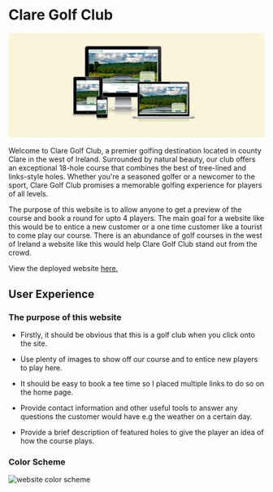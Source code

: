 # Clare Golf Club

![am i responsive photo](./assets/images/amiresponsive.png)

Welcome to Clare Golf Club, a premier golfing destination located in county Clare in the west of Ireland. Surrounded by natural beauty, our club offers an exceptional 18-hole course that combines the best of tree-lined and links-style holes. Whether you're a seasoned golfer or a newcomer to the sport, Clare Golf Club promises a memorable golfing experience for players of all levels.

The purpose of this website is to allow anyone to get a preview of the course and book a round for upto 4 players. The main goal for a website like this would be to entice a new customer or a one time customer like a tourist to come play our course. There is an abundance of golf courses in the west of Ireland a website like this would help Clare Golf Club stand out from the crowd.

View the deployed website [here.](https://jkirkby95.github.io/Portfolio-1/)

## User Experience

### The purpose of this website

- Firstly, it should be obvious that this is a golf club when you click onto the site.

- Use plenty of images to show off our course and to entice new players to play here.

- It should be easy to book a tee time so I placed multiple links to do so on the home page.

- Provide contact information and other useful tools to answer any questions the customer would have e.g the weather on a certain day.

- Provide a brief description of featured holes to give the player an idea of how the course plays.

### Color Scheme

![website color scheme](./assets/images/)


